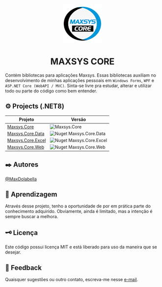 <div align="center">
<img src="src/Maxsys.Core/PackageAssets/logo.png"alt="drawing" width="128" />
<h1>MAXSYS CORE</h1>
</div>

Contém bibliotecas para aplicações Maxsys.
Essas bibliotecas auxiliam no desenvolvimento de minhas aplicações pessoais em `Windows Forms`, `WPF` e `ASP.NET Core (WebAPI / MVC)`. Sinta-se livre pra estudar, alterar e utilizar todo ou parte do código como bem entender.

## :gear: Projects (.NET8)

| Projeto                                                                        | Versão                                                                        |
|--------------------------------------------------------------------------------|-------------------------------------------------------------------------------|
| [Maxsys.Core](https://www.nuget.org/packages/Maxsys.Core)                      | ![Maxsys.Core](https://img.shields.io/nuget/v/Maxsys.Core)                    |
| [Maxsys.Core.Data](https://www.nuget.org/packages/Maxsys.Core.Data)            | ![Nuget Maxsys.Core.Data](https://img.shields.io/nuget/v/Maxsys.Core.Data)    |
| [Maxsys.Core.Excel](https://www.nuget.org/packages/Maxsys.Core.Excel)          | ![Nuget Maxsys.Core.Excel](https://img.shields.io/nuget/v/Maxsys.Core.Excel)  |
| [Maxsys.Core.Web](https://www.nuget.org/packages/Maxsys.Core.Web)              | ![Nuget Maxsys.Core.Web](https://img.shields.io/nuget/v/Maxsys.Core.Web)      |


## :black_nib: Autores
[@MaxDolabella](https://www.github.com/MaxDolabella)

## :monocle_face: Aprendizagem
Através desse projeto, tenho a oportunidade de por em prática parte do conhecimento adquirido. Obviamente, ainda é limitado, mas a intenção é sempre buscar a melhora.

## :old_key: Licença
Este código possui licença MIT e está liberado para uso da maneira que se desejar.
  
## :email: Feedback
Quaisquer sugestões ou outro contato, escreva-me nesse [e-mail](mailto:maxsystech@outlook.com?subject=Github%20contact).

<!-- 
    hs41
    https://github.com/ikatyang/emoji-cheat-sheet)
-->